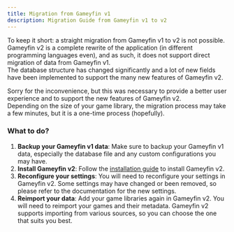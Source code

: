```yaml
---
title: Migration from Gameyfin v1
description: Migration Guide from Gameyfin v1 to v2
---
```


To keep it short: a straight migration from Gameyfin v1 to v2 is not possible.  
Gameyfin v2 is a complete rewrite of the application (in different programming languages even), and as such, it does not support direct migration of data from Gameyfin v1.  
The database structure has changed significantly and a lot of new fields have been implemented to support the many new features of Gameyfin v2.

Sorry for the inconvenience, but this was necessary to provide a better user experience and to support the new features of Gameyfin v2.  
Depending on the size of your game library, the migration process may take a few minutes, but it is a one-time process (hopefully).

### What to do?

1. **Backup your Gameyfin v1 data**: Make sure to backup your Gameyfin v1 data, especially the database file and any custom configurations you may have.
2. **Install Gameyfin v2**: Follow the [installation guide](../installation/index.md) to install Gameyfin v2.
3. **Reconfigure your settings**: You will need to reconfigure your settings in Gameyfin v2. Some settings may have changed or been removed, so please refer to the documentation for the new settings.
4. **Reimport your data**: Add your game libraries again in Gameyfin v2. You will need to reimport your games and their metadata. Gameyfin v2 supports importing from various sources, so you can choose the one that suits you best.